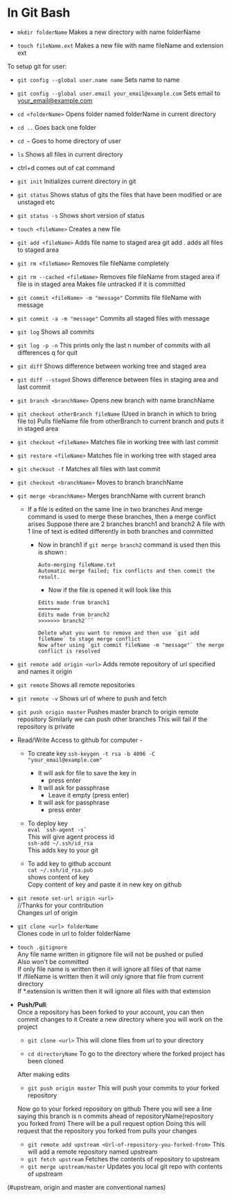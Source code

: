# In Git Bash

- `mkdir folderName`
	Makes a new directory with name folderName

- `touch fileName.ext`
	Makes a new file with name fileName and extension ext

To setup git for user:  
- `git config --global user.name name`
	Sets name to name
- `git config --global user.email your_email@example.com`
	Sets email to your_email@example.com

- `cd <folderName>`
	Opens folder named folderName in current directory
	
- `cd ..`
	Goes back one folder
	
- `cd ~`
	Goes to home directory of user
	
- `ls`
	Shows all files in current directory


- ctrl+d comes out of cat command



- `git init`
	Initializes current directory in git
	
- `git status` 
	Shows status of gits
		the files that have been modified or are unstaged etc
- `git status -s` 
	Shows short version of status
		
- `touch <fileName>`
	Creates a new file
	
- `git add <fileName>`
	Adds file name to staged area
	git add . adds all files to staged area
	
- `git rm <fileName>`
	Removes file fileName completely
	
- `git rm --cached <fileName>`
	Removes file fileName from staged area if file is in staged area
	Makes file untracked if it is committed
	
	
- `git commit <fileName> -m "message"`
	Commits file fileName with message 
	
- `git commit -a -m "message"`
	Commits all staged files with message

- `git log` 
	Shows all commits
	
- `git log -p -n`
	This prints only the last n number of commits with all differences
	q for quit
	
- `git diff`
	Shows difference between working tree and staged area
	
- `git diff --staged`
	Shows difference between files in staging area and last commit
	
- `git branch <branchName>`
	Opens new branch with name branchName

- `git checkout otherBranch fileName` 
	(Used in branch in which to bring file to)
	Pulls fileName file from otherBranch to current branch and puts it in staged area
	
- `git checkout <fileName>`
	Matches file in working tree with last commit
	
- `git restore <fileName>` 
	Matches file in working tree with staged area
	
- `git checkout -f`
	Matches all files with last commit
	
- `git checkout <branchName>`
	Moves to branch branchName
	
- `git merge <branchName>`
	Merges branchName with current branch

	- If a file is edited on the same line in two branches 
	    And merge command is used to merge these branches, then a merge conflict arises
		Suppose there are 2 branches branch1 and branch2
		A file with 1 line of text is edited differently in both branches and committed
		- Now in branch1 if `git merge branch2` command is used then this is shown :
		    ```CONFLICT (add/add): Merge conflict in fileName.txt
	        Auto-merging fileName.txt
		    Automatic merge failed; fix conflicts and then commit the result.
            ```

		    - Now if the file is opened it will look like this
			```<<<<<<< HEAD
			Edits made from branch1
			=======
			Edits made from branch2
			>>>>>>> branch2```

			Delete what you want to remove and then use `git add fileName` to stage merge conflict
			Now after using `git commit fileName -m "message"` the merge conflict is resolved
	
- `git remote add origin <url>`
	Adds remote repository of url specified and names it origin
	
- `git remote`
	Shows all remote repositories
	
- `git remote -v`
	Shows url of where to push and fetch
	
- `git push origin master`
	Pushes master branch to origin remote repository
		Similarly we can push other branches
	This will fail if the repository is private
	
- Read/Write Access to github for computer - 
	- To create key
	```ssh-keygen -t rsa -b 4096 -C "your_email@example.com"```
		- It will ask for file to save the key in
			- press enter  
		- It will ask for passphrase  
			- Leave it empty (press enter)  
		- It will ask for passphrase  
			- press enter 
	
	- To deploy key  
		``` eval `ssh-agent -s` ```  
			This will give agent process id  
		```ssh-add ~/.ssh/id_rsa```  
			This adds key to your git  
	
	- To add key to github account  
		```cat ~/.ssh/id_rsa.pub```  
			shows content of key  
		Copy content of key and paste it in new key on github   	
		
- `git remote set-url origin <url>`  
	//Thanks for your contribution  
	Changes url of origin  
	
- `git clone <url> folderName`  
	Clones code in url to folder folderName
	
- `touch .gitignore`  
	Any file name written in gitignore file will not be pushed or pulled  
	Also won't be committed  
		If only file name is written then it will ignore all files of that name  
		If /fileName is written then it will only ignore that file from current directory  
		If *.extension is written then it will ignore all files with that extension  
		
		
		
- **Push/Pull**:  
	Once a repository has been forked to your account, you can then commit changes to it
	Create a new directory where you will work on the project

	- `git clone <url>`
		This will clone files from url to your directory
	
	- `cd directoryName`
		To go to the directory where the forked project has been cloned
	
	After making edits 
	- `git push origin master`
		This will push your commits to your forked repository
	
	Now go to your forked repository on github
	There you will see a line saying this branch is n commits ahead of repositoryName(repository you forked from)
	There will be a pull request option
	Doing this will request that the repository you forked from pulls your changes

	- `git remote add upstream <Url-of-repository-you-forked-from>` 
		This will add a remote repository named upstream 
	- `git fetch upstream`
		Fetches the contents of repository to upstream
	- `git merge upstream/master`
		Updates you local git repo with contents of upstream
	
(#upstream, origin and master are conventional names)